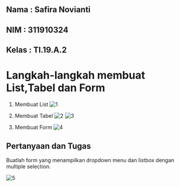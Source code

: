 ## Nama : Safira Novianti
## NIM : 311910324
## Kelas : TI.19.A.2

# Langkah-langkah membuat List,Tabel dan Form
1. Membuat List
![1](https://user-images.githubusercontent.com/56381081/114411720-a47e9d80-9bd6-11eb-9294-505ef0998da2.png)

2. Membuat Tabel
![2](https://user-images.githubusercontent.com/56381081/114411730-a7798e00-9bd6-11eb-8080-de0603264d0d.png)
![3](https://user-images.githubusercontent.com/56381081/114411732-a8122480-9bd6-11eb-8c95-e1b018f5beb2.png)

3. Membuat Form
![4](https://user-images.githubusercontent.com/56381081/114411737-a8aabb00-9bd6-11eb-8421-5ccd9fff6db7.png)

## Pertanyaan dan Tugas
Buatlah form yang menampilkan dropdown menu dan listbox dengan multiple selection.

![5](https://user-images.githubusercontent.com/56381081/114411742-a9dbe800-9bd6-11eb-80d5-bfaffa27d016.png)
